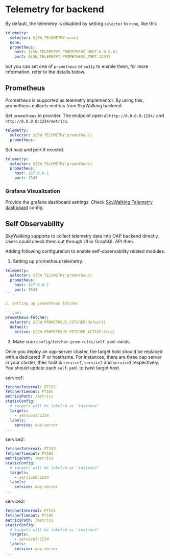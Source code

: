 # Telemetry for backend
By default, the telemetry is disabled by setting `selector` to `none`, like this

```yaml
telemetry:
  selector: ${SW_TELEMETRY:none}
  none:
  prometheus:
    host: ${SW_TELEMETRY_PROMETHEUS_HOST:0.0.0.0}
    port: ${SW_TELEMETRY_PROMETHEUS_PORT:1234}
```

but you can set one of `prometheus` or `so11y` to enable them, for more information, refer to the details below.

## Prometheus
Prometheus is supported as telemetry implementor. 
By using this, prometheus collects metrics from SkyWalking backend.

Set `prometheus` to provider. The endpoint open at `http://0.0.0.0:1234/` and `http://0.0.0.0:1234/metrics`.
```yaml
telemetry:
  selector: ${SW_TELEMETRY:prometheus}
  prometheus:
```

Set host and port if needed.
```yaml
telemetry:
  selector: ${SW_TELEMETRY:prometheus}
  prometheus:
    host: 127.0.0.1
    port: 1543
```

### Grafana Visualization
Provide the grafana dashboard settings. Check [SkyWalking Telemetry dashboard](grafana.json) config.


## Self Observability

SkyWalking supports to collect telemetry data into OAP backend directly. Users could check them out through UI or
GraphQL API then.

Adding following configuration to enable self-observability related modules.

1. Setting up prometheus telemetry.
```yaml
telemetry:
  selector: ${SW_TELEMETRY:prometheus}
  prometheus:
    host: 127.0.0.1
    port: 1543
```.

2. Setting up prometheus fetcher

```yaml
prometheus-fetcher:
  selector: ${SW_PROMETHEUS_FETCHER:default}
  default:
    active: ${SW_PROMETHEUS_FETCHER_ACTIVE:true}
``` 

3. Make sure `config/fetcher-prom-rules/self.yaml` exists. 

Once you deploy an oap-server cluster, the target host should be replaced with a dedicated IP or hostname. For instances,
there are three oap server in your cluster, their host is `service1`, `service2` and `service3` respectively. You should
update each `self.yaml` to twist target host.

service1: 
```yaml
fetcherInterval: PT15S
fetcherTimeout: PT10S
metricsPath: /metrics
staticConfig:
  # targets will be labeled as "instance"
  targets:
    - service1:1234
  labels:
    service: oap-server
...
```

service2: 
```yaml
fetcherInterval: PT15S
fetcherTimeout: PT10S
metricsPath: /metrics
staticConfig:
  # targets will be labeled as "instance"
  targets:
    - service2:1234
  labels:
    service: oap-server
...
```

service3: 
```yaml
fetcherInterval: PT15S
fetcherTimeout: PT10S
metricsPath: /metrics
staticConfig:
  # targets will be labeled as "instance"
  targets:
    - service3:1234
  labels:
    service: oap-server
...
```
